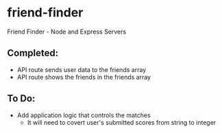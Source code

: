 # friend-finder
Friend Finder - Node and Express Servers

## Completed:
 - API route sends user data to the friends array
 - API route shows the friends in the friends array

 ## To Do:
 - Add application logic that controls the matches
    - It will need to covert user's submitted scores from string to integer
 

